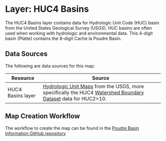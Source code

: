 # Layer:  HUC4 Basins

The HUC4 Basins layer contains data for Hydrologic Unit Code (HUC) basin
from the United States Geological Survey (USGS).
HUC basins are often used when working with hydrologic and environmental data.
This 4-digit basin (Platte) contains the 8-digit Cache la Poudre Basin.

## Data Sources

The following are data sources for this map:

| **Resource** | **Source** |
| -- | -- |
| HUC4 Basins layer | [Hydrologic Unit Maps](https://water.usgs.gov/GIS/huc.html) from the USGS, more specifically the HUC4 [Watershed Boundary Dataset](ftp://rockyftp.cr.usgs.gov/vdelivery/Datasets/Staged/Hydrography/WBD/) data for HUC2=10. |

## Map Creation Workflow

The workflow to create the map can be found in the
[Poudre Basin Information GitHub repository](https://github.com/OpenWaterFoundation/owf-infomapper-poudre/tree/master/workflow/BasinEntities/Physical-Basins)

